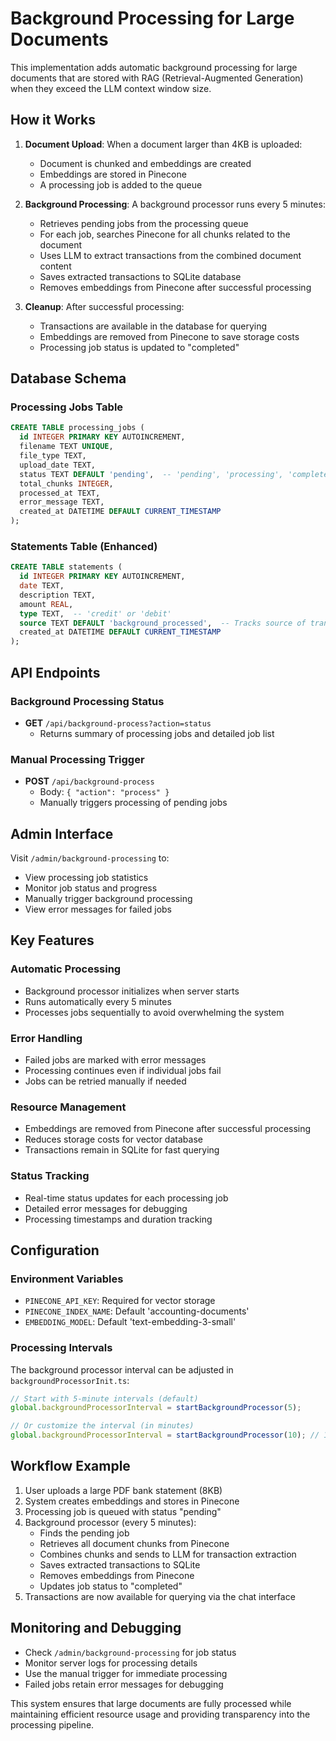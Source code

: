 # Background Processing for Large Documents

This implementation adds automatic background processing for large documents that are stored with RAG (Retrieval-Augmented Generation) when they exceed the LLM context window size.

## How it Works

1. **Document Upload**: When a document larger than 4KB is uploaded:
   - Document is chunked and embeddings are created
   - Embeddings are stored in Pinecone
   - A processing job is added to the queue

2. **Background Processing**: A background processor runs every 5 minutes:
   - Retrieves pending jobs from the processing queue
   - For each job, searches Pinecone for all chunks related to the document
   - Uses LLM to extract transactions from the combined document content
   - Saves extracted transactions to SQLite database
   - Removes embeddings from Pinecone after successful processing

3. **Cleanup**: After successful processing:
   - Transactions are available in the database for querying
   - Embeddings are removed from Pinecone to save storage costs
   - Processing job status is updated to "completed"

## Database Schema

### Processing Jobs Table
```sql
CREATE TABLE processing_jobs (
  id INTEGER PRIMARY KEY AUTOINCREMENT,
  filename TEXT UNIQUE,
  file_type TEXT,
  upload_date TEXT,
  status TEXT DEFAULT 'pending',  -- 'pending', 'processing', 'completed', 'failed'
  total_chunks INTEGER,
  processed_at TEXT,
  error_message TEXT,
  created_at DATETIME DEFAULT CURRENT_TIMESTAMP
);
```

### Statements Table (Enhanced)
```sql
CREATE TABLE statements (
  id INTEGER PRIMARY KEY AUTOINCREMENT,
  date TEXT,
  description TEXT,
  amount REAL,
  type TEXT,  -- 'credit' or 'debit'
  source TEXT DEFAULT 'background_processed',  -- Tracks source of transaction
  created_at DATETIME DEFAULT CURRENT_TIMESTAMP
);
```

## API Endpoints

### Background Processing Status
- **GET** `/api/background-process?action=status`
  - Returns summary of processing jobs and detailed job list

### Manual Processing Trigger
- **POST** `/api/background-process`
  - Body: `{ "action": "process" }`
  - Manually triggers processing of pending jobs

## Admin Interface

Visit `/admin/background-processing` to:
- View processing job statistics
- Monitor job status and progress
- Manually trigger background processing
- View error messages for failed jobs

## Key Features

### Automatic Processing
- Background processor initializes when server starts
- Runs automatically every 5 minutes
- Processes jobs sequentially to avoid overwhelming the system

### Error Handling
- Failed jobs are marked with error messages
- Processing continues even if individual jobs fail
- Jobs can be retried manually if needed

### Resource Management
- Embeddings are removed from Pinecone after successful processing
- Reduces storage costs for vector database
- Transactions remain in SQLite for fast querying

### Status Tracking
- Real-time status updates for each processing job
- Detailed error messages for debugging
- Processing timestamps and duration tracking

## Configuration

### Environment Variables
- `PINECONE_API_KEY`: Required for vector storage
- `PINECONE_INDEX_NAME`: Default 'accounting-documents'
- `EMBEDDING_MODEL`: Default 'text-embedding-3-small'

### Processing Intervals
The background processor interval can be adjusted in `backgroundProcessorInit.ts`:
```typescript
// Start with 5-minute intervals (default)
global.backgroundProcessorInterval = startBackgroundProcessor(5);

// Or customize the interval (in minutes)
global.backgroundProcessorInterval = startBackgroundProcessor(10); // 10 minutes
```

## Workflow Example

1. User uploads a large PDF bank statement (8KB)
2. System creates embeddings and stores in Pinecone
3. Processing job is queued with status "pending"
4. Background processor (every 5 minutes):
   - Finds the pending job
   - Retrieves all document chunks from Pinecone
   - Combines chunks and sends to LLM for transaction extraction
   - Saves extracted transactions to SQLite
   - Removes embeddings from Pinecone
   - Updates job status to "completed"
5. Transactions are now available for querying via the chat interface

## Monitoring and Debugging

- Check `/admin/background-processing` for job status
- Monitor server logs for processing details
- Use the manual trigger for immediate processing
- Failed jobs retain error messages for debugging

This system ensures that large documents are fully processed while maintaining efficient resource usage and providing transparency into the processing pipeline.
